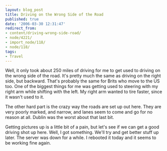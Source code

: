 ```yaml
---
layout: blog_post
title: Driving on the Wrong Side of the Road
published: true
date: '2006-03-30 12:31:47'
redirect_from:
- content/driving-wrong-side-road/
- node/4221/
- import_node/118/
- node/118/
tags:
- Travel
---
```


Well, it only took about 250 miles of driving for me to get used to driving on the wrong side of the road. It's pretty much the same as driving on the right side, but backward.  That's probably the same for Brits who move to the US too. One of the biggest things for me was getting used to steering with my right arm while shifting with the left. My right arm wanted to tire faster, since it wasn't used to it. 

The other hard part is the crazy way the roads are set up out here. They are very poorly marked, and narrow, and lanes seem to come and go for no reason at all. Dublin was the worst about that last bit. 

Getting pictures up is a little bit of a pain, but let's see if we can get a good driving shot up here. Well, I got something. We'll try and get better stuff up later. The server was down for a while. I rebooted it today and it seems to be working fine again.
